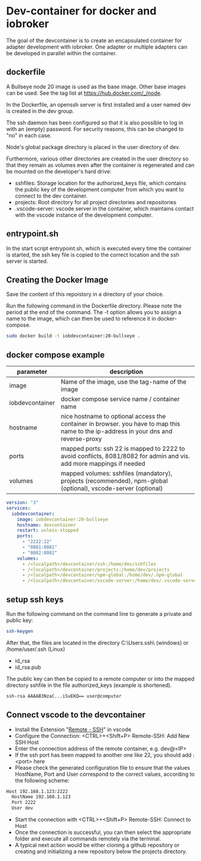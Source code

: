 # Dev-container for docker and iobroker

The goal of the devcontainer is to create an encapsulated container for adapter development with iobroker. One adapter or multiple adapters can be developed in parallel within the container.

## dockerfile

A Bullseye node 20 image is used as the base image. Other base images can be used. See the tag list at <https://hub.docker.com/_/node>.

In the Dockerfile, an openssh server is first installed and a user named dev is created in the dev group.

The ssh daemon has been configured so that it is also possible to log in with an (empty) password. For security reasons, this can be changed to "no" in each case.

Node's global package directory is placed in the user directory of dev.

Furthermore, various other directories are created in the user directory so that they remain as volumes even after the container is regenerated and can be mounted on the developer's hard drive:

- sshfiles: Storage location for the authorized_keys file, which contains the public key of the development computer from which you want to connect to the dev container.
- projects: Root directory for all project directories and repositories
- .vscode-server: vscode server in the container, which maintains contact with the vscode instance of the development computer.

## entrypoint.sh

In the start script entrypoint.sh, which is executed every time the container is started, the ssh key file is copied to the correct location and the ssh server is started.

## Creating the Docker Image

Save the content of this repoistory in a directory of your choice.

Run the following command in the Dockerfile directory.
Please note the period at the end of the command.
The -t option allows you to assign a name to the image, which can then be used to reference it in docker-compose.

```bash
sudo docker build -t iobdevcontainer:20-bullseye .
```

## docker compose example

| parameter       | description                                                                                                                          |
| --------------- | ------------------------------------------------------------------------------------------------------------------------------------ |
| image           | Name of the image, use the tag-name of the image                                                                                     |
| iobdevcontainer | docker compose service name / container name                                                                                         |
| hostname        | nice hostname to optional access the container in browser. you have to map this name to the ip-address in your dns and reverse-proxy |
| ports           | mapped ports: ssh 22 is mapped to 2222 to avoid conflicts, 8081/8082 for admin and vis. add more mappings if needed                  |
| volumes         | mapped volumes: sshfiles (mandatory), projects (recommended), npm-global (optional), vscode-server (optional)                        |

```yaml
version: "3"
services:
  iobdevcontainer:
    image: iobdevcontainer:20-bullseye
    hostname: devcontainer
    restart: unless-stopped
    ports:
      - "2222:22"
      - "8081:8081"
      - "8082:8082"
    volumes:
      - /<localpath>/devcontainer/ssh:/home/dev/sshfiles
      - /<localpath>/devcontainer/projects:/home/dev/projects
      - /<localpath>/devcontainer/npm-global:/home/dev/.npm-global
      - /<localpath>/devcontainer/vscode-server:/home/dev/.vscode-server
```

## setup ssh keys

Run the following command on the command line to generate a private and public key:

```bash
ssh-keygen
```

After that, the files are located in the directory C:\Users\.ssh\ (windows) or /home/user/.ssh (Linux)

- id_rsa
- id_rsa.pub

The public key can then be copied to a remote computer or into the mapped directory sshfile in the file authorized_keys (example is shortened).

```bash
ssh-rsa AAAAB3NzaC...iSvEKQ== user@computer
```

## Connect vscode to the devcontainer

- Install the Extension "[Remote - SSH](https://marketplace.visualstudio.com/items?itemName=ms-vscode-remote.remote-ssh)" in vscode
- Configure the Connection: \<CTRL\>+\<Shift+P\> Remote-SSH: Add New SSH Host
- Enter the connection address of the remote container, e.g. dev@\<IP\>
- If the ssh port has been mapped to another one like 22, you should add :\<port\> here
- Please check the generated configuration file to ensure that the values ​​HostName, Port and User correspond to the correct values, according to the following scheme:

```bash
Host 192.168.1.123:2222
  HostName 192.168.1.123
  Port 2222
  User dev
```

- Start the connection with \<CTRL\>+\<Shift+P\> Remote-SSH: Connect to Host
- Once the connection is successful, you can then select the appropriate folder and execute all commands remotely via the terminal.
- A typical next action would be either cloning a github repository or creating and initializing a new repository below the projects directory.
